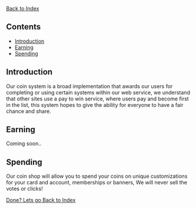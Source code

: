 [Back to Index](./index.html)

## Contents
- [Introduction](#introduction)
- [Earning](#earning)
- [Spending](#spending)

## Introduction
Our coin system is a broad implementation that awards our users for completing or using certain systems within our web service, 
we understand that other sites use a pay to win service, where users pay and become first in the list, this system hopes to
give the ability for everyone to have a fair chance and share.

## Earning
Coming soon..

## Spending
Our coin shop will allow you to spend your coins on unique customizations for your card and account, memberships or banners, We will never sell the votes or clicks!

[Done? Lets go Back to Index](./index.html)
